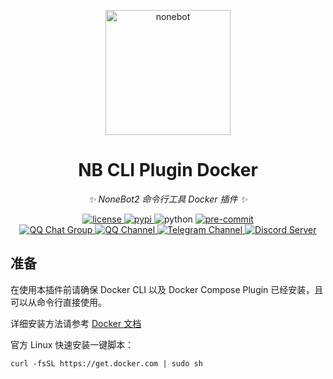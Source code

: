 <!-- markdownlint-disable MD033 MD041 -->
<p align="center">
  <a href="https://cli.nonebot.dev/"><img src="https://cli.nonebot.dev/logo.png" width="200" height="200" alt="nonebot"></a>
</p>

<div align="center">

# NB CLI Plugin Docker

_✨ NoneBot2 命令行工具 Docker 插件 ✨_

</div>

<p align="center">
  <a href="https://raw.githubusercontent.com/nonebot/nb-cli-plugin-docker/master/LICENSE">
    <img src="https://img.shields.io/github/license/nonebot/nb-cli-plugin-docker" alt="license">
  </a>
  <a href="https://pypi.python.org/pypi/nb-cli-plugin-docker">
    <img src="https://img.shields.io/pypi/v/nb-cli-plugin-docker" alt="pypi">
  </a>
  <img src="https://img.shields.io/badge/python-3.8+-blue" alt="python">
  <a href="https://results.pre-commit.ci/latest/github/nonebot/nb-cli-plugin-docker/master">
    <img src="https://results.pre-commit.ci/badge/github/nonebot/nb-cli-plugin-docker/master.svg" alt="pre-commit" />
  </a>
  <br />
  <a href="https://jq.qq.com/?_wv=1027&k=5OFifDh">
    <img src="https://img.shields.io/badge/QQ%E7%BE%A4-768887710-orange?style=flat-square" alt="QQ Chat Group">
  </a>
  <a href="https://qun.qq.com/qqweb/qunpro/share?_wv=3&_wwv=128&appChannel=share&inviteCode=7b4a3&appChannel=share&businessType=9&from=246610&biz=ka">
    <img src="https://img.shields.io/badge/QQ%E9%A2%91%E9%81%93-NoneBot-5492ff?style=flat-square" alt="QQ Channel">
  </a>
  <a href="https://t.me/botuniverse">
    <img src="https://img.shields.io/badge/telegram-botuniverse-blue?style=flat-square" alt="Telegram Channel">
  </a>
  <a href="https://discord.gg/VKtE6Gdc4h">
    <img src="https://discordapp.com/api/guilds/847819937858584596/widget.png?style=shield" alt="Discord Server">
  </a>
</p>

## 准备

在使用本插件前请确保 Docker CLI 以及 Docker Compose Plugin 已经安装，且可以从命令行直接使用。

详细安装方法请参考 [Docker 文档](https://docs.docker.com/engine/install/)

官方 Linux 快速安装一键脚本：

```shell
curl -fsSL https://get.docker.com | sudo sh
```
